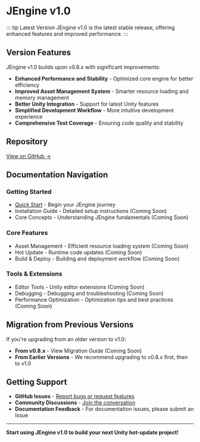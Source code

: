 # JEngine v1.0

::: tip Latest Version
JEngine v1.0 is the latest stable release, offering enhanced features and improved performance.
:::

## Version Features

JEngine v1.0 builds upon v0.8.x with significant improvements:

- **Enhanced Performance and Stability** - Optimized core engine for better efficiency
- **Improved Asset Management System** - Smarter resource loading and memory management
- **Better Unity Integration** - Support for latest Unity features
- **Simplified Development Workflow** - More intuitive development experience
- **Comprehensive Test Coverage** - Ensuring code quality and stability

## Repository

[View on GitHub →](https://github.com/JasonXuDeveloper/JEngine)

## Documentation Navigation

### Getting Started
- [Quick Start](./startup.md) - Begin your JEngine journey
- Installation Guide - Detailed setup instructions (Coming Soon)
- Core Concepts - Understanding JEngine fundamentals (Coming Soon)

### Core Features
- Asset Management - Efficient resource loading system (Coming Soon)
- Hot Update - Runtime code updates (Coming Soon)
- Build & Deploy - Building and deployment workflow (Coming Soon)

### Tools & Extensions
- Editor Tools - Unity editor extensions (Coming Soon)
- Debugging - Debugging and troubleshooting (Coming Soon)
- Performance Optimization - Optimization tips and best practices (Coming Soon)

## Migration from Previous Versions

If you're upgrading from an older version to v1.0:

- **From v0.8.x** - View Migration Guide (Coming Soon)
- **From Earlier Versions** - We recommend upgrading to v0.8.x first, then to v1.0

## Getting Support

- **GitHub Issues** - [Report bugs or request features](https://github.com/JasonXuDeveloper/JEngine/issues)
- **Community Discussions** - [Join the conversation](https://github.com/JasonXuDeveloper/JEngine/discussions)
- **Documentation Feedback** - For documentation issues, please submit an Issue

---

**Start using JEngine v1.0 to build your next Unity hot-update project!**